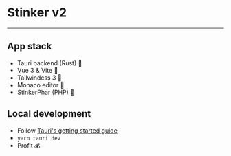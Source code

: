 
# Stinker v2
___

## App stack
 - Tauri backend (Rust) 🦀
 - Vue 3 & Vite 🚀
 - Tailwindcss 3 🔮
 - Monaco editor 📝
 - StinkerPhar (PHP) 🦞

## Local development
- Follow [Tauri's getting started guide](https://tauri.studio/en/docs/get-started/intro)
- `yarn tauri dev`
- Profit 💰
